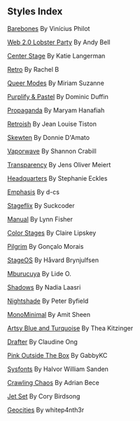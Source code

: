 
## Styles Index


[Barebones](https://github.com/5t3ph/stylestage/tree/main/src/styles/css/barebones.css) By Vinícius Philot

[Web 2.0 Lobster Party](https://github.com/5t3ph/stylestage/tree/main/src/styles/css/web-2.0-lobster-party.css) By Andy Bell

[Center Stage](https://github.com/5t3ph/stylestage/tree/main/src/styles/css/center-stage.css) By Katie Langerman

[Retro](https://github.com/5t3ph/stylestage/tree/main/src/styles/css/retro.css) By Rachel B

[Queer Modes](https://github.com/5t3ph/stylestage/tree/main/src/styles/css/queer-modes.css) By Miriam Suzanne

[Purplify &amp; Pastel](https://github.com/5t3ph/stylestage/tree/main/src/styles/css/purplify-and-pastel.css) By Dominic Duffin

[Propaganda](https://github.com/5t3ph/stylestage/tree/main/src/styles/css/propaganda.css) By Maryam Hanafiah

[Retroish](https://github.com/5t3ph/stylestage/tree/main/src/styles/css/retroish.css) By Jean Louise Tiston

[Skewten](https://github.com/5t3ph/stylestage/tree/main/src/styles/css/skewten.css) By Donnie D&#39;Amato

[Vaporwave](https://github.com/5t3ph/stylestage/tree/main/src/styles/css/vaporwave.css) By Shannon Crabill

[Transparency](https://github.com/5t3ph/stylestage/tree/main/src/styles/css/transparency.css) By Jens Oliver Meiert

[Headquarters](https://github.com/5t3ph/stylestage/tree/main/src/styles/css/headquarters.css) By Stephanie Eckles

[Emphasis](https://github.com/5t3ph/stylestage/tree/main/src/styles/css/emphasis.css) By d-cs

[Stageflix](https://github.com/5t3ph/stylestage/tree/main/src/styles/css/stageflix.css) By Suckcoder

[Manual](https://github.com/5t3ph/stylestage/tree/main/src/styles/css/manual.css) By Lynn Fisher

[Color Stages](https://github.com/5t3ph/stylestage/tree/main/src/styles/css/color-stages.css) By Claire Lipskey

[Pilgrim](https://github.com/5t3ph/stylestage/tree/main/src/styles/css/pilgrim.css) By Gonçalo Morais

[StageOS](https://github.com/5t3ph/stylestage/tree/main/src/styles/css/stageos.css) By Håvard Brynjulfsen

[Mburucuya](https://github.com/5t3ph/stylestage/tree/main/src/styles/css/mburucuya.css) By Lide O.

[Shadows](https://github.com/5t3ph/stylestage/tree/main/src/styles/css/shadows.css) By Nadia Laasri

[Nightshade](https://github.com/5t3ph/stylestage/tree/main/src/styles/css/nightshade.css) By Peter Byfield

[MonoMinimal](https://github.com/5t3ph/stylestage/tree/main/src/styles/css/monominimal.css) By Amit Sheen

[Artsy Blue and Turquoise](https://github.com/5t3ph/stylestage/tree/main/src/styles/css/artsy-blue-and-turquoise.css) By Thea Kitzinger

[Drafter](https://github.com/5t3ph/stylestage/tree/main/src/styles/css/drafter.css) By Claudine Ong

[Pink Outside The Box](https://github.com/5t3ph/stylestage/tree/main/src/styles/css/pink-outside-the-box.css) By GabbyKC

[Sysfonts](https://github.com/5t3ph/stylestage/tree/main/src/styles/css/sysfonts.css) By Halvor William Sanden

[Crawling Chaos](https://github.com/5t3ph/stylestage/tree/main/src/styles/css/crawling-chaos.css) By Adrian Bece

[Jet Set](https://github.com/5t3ph/stylestage/tree/main/src/styles/css/jet-set.css) By Cory Birdsong

[Geocities](https://github.com/5t3ph/stylestage/tree/main/src/styles/css/geocities.css) By whitep4nth3r
